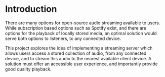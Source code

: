 # Introduction

There are many options for open-source audio streaming available to users.
While subscription based options such as Spotify exist, and there are options
for the playback of locally stored media, an optimal solution would serve both
options to listeners, to any connected device.

This project explores the idea of implementing a streaming server which allows
users access a stored collection of audio, from any connected device, and to
stream this audio to the nearest available client device. A solution must offer
an accessible user experience, and importantly provide good quality playback.
